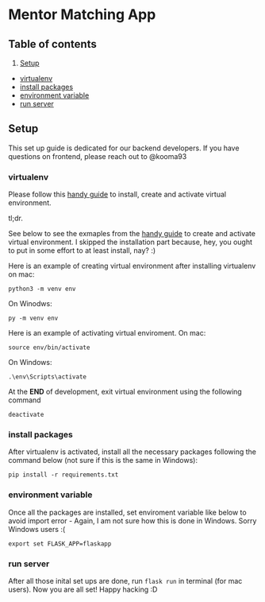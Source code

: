 # Mentor Matching App

## Table of contents

1. [Setup](#setup)
  - [virtualenv](#virtualenv)
  - [install packages](#install-package)
  - [environment variable](#environment-variable)
  - [run server](#run-server)

## Setup
This set up guide is dedicated for our backend developers. If you have questions on frontend, please reach out to @kooma93

### virtualenv
Please follow this [handy guide](https://packaging.python.org/guides/installing-using-pip-and-virtual-environments/) to install, create and activate virtual environment.

tl;dr.

See below to see the exmaples from the [handy guide](https://packaging.python.org/guides/installing-using-pip-and-virtual-environments/) to create and activate virtual environment. I skipped the installation part because, hey, you ought to put in some effort to at least install, nay? :)

Here is an example of creating virtual environment after installing virtualenv on mac:
```
python3 -m venv env
```

On Winodws:
```
py -m venv env
```

Here is an example of activating virtual enviroment.
On mac:
```
source env/bin/activate
```
On Windows:
```
.\env\Scripts\activate
```

At the **END** of development, exit virtual environment using the following command
```
deactivate
```

### install packages
After virtualenv is activated, install all the necessary packages following the command below (not sure if this is the same in Windows):
```
pip install -r requirements.txt
```

### environment variable
Once all the packages are installed, set enviroment variable like below to avoid import error - Again, I am not sure how this is done in Windows. Sorry Windows users :(
```
export set FLASK_APP=flaskapp
```

### run server
After all those inital set ups are done, run ```flask run``` in terminal (for mac users). Now you are all set! Happy hacking :D